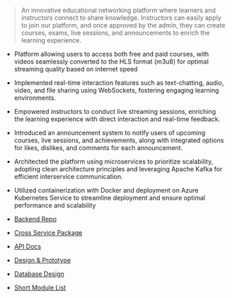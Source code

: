 > An innovative educational networking platform where learners and instructors connect to share knowledge. Instructors can easily apply to join our platform, and once approved by the admin, they can create courses, exams, live sessions, and announcements to enrich the learning experience.

- Platform allowing users to access both free and paid courses, with videos seamlessly converted to the HLS format (m3u8) for optimal streaming quality based on internet speed
- Implemented real-time interaction features such as text-chatting, audio, video, and file sharing using WebSockets, fostering engaging learning environments.
- Empowered instructors to conduct live streaming sessions, enriching the learning experience with direct interaction and real-time feedback.
- Introduced an announcement system to notify users of upcoming courses, live sessions, and achievements, along with integrated options for likes, dislikes, and comments for each announcement.
- Architected the platform using microservices to prioritize scalability, adopting clean architecture principles and leveraging Apache Kafka for efficient interservice communication.
- Utilized containerization with Docker and deployment on Azure Kubernetes Service to streamline deployment and ensure optimal performance and scalability

- [Backend Repo](https://github.com/nabeel-ncz/zakaa-backend)
- [Cross Service Package](https://github.com/nabeel-ncz/zakaa-packages)
- [API Docs](https://documenter.getpostman.com/view/26793009/2s9YsNcVRH#intro)
- [Design & Prototype](https://www.figma.com/file/zbP1jKxWHI8YC6XcGM6NTc/Zakaa-Learning-platform?type=design&node-id=0%3A1&mode=design&t=PAltu6Ei7vX1OWta-1)
- [Database Design](https://app.codeplanner.co/projects/659e60125e644605f01ba755/databases/659e603c5e644605f01ba769)
- [Short Module List](./docs/Module_List_Short.pdf)